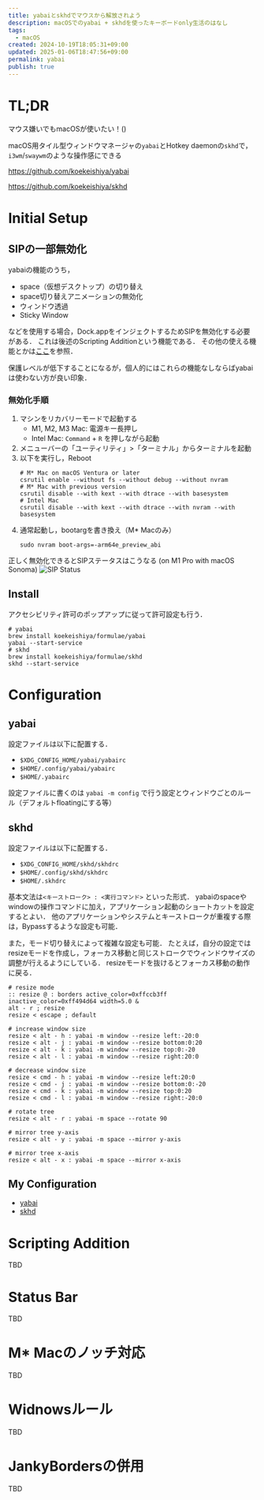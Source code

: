 ```yaml
---
title: yabaiとskhdでマウスから解放されよう
description: macOSでのyabai + skhdを使ったキーボードonly生活のはなし
tags:
  - macOS
created: 2024-10-19T18:05:31+09:00
updated: 2025-01-06T18:47:56+09:00
permalink: yabai
publish: true
---
```


# TL;DR

マウス嫌いでもmacOSが使いたい！()

macOS用タイル型ウィンドウマネージャの`yabai`とHotkey daemonの`skhd`で，`i3wm`/`swaywm`のような操作感にできる

https://github.com/koekeishiya/yabai

https://github.com/koekeishiya/skhd

# Initial Setup

## SIPの一部無効化

yabaiの機能のうち，

- space（仮想デスクトップ）の切り替え
- space切り替えアニメーションの無効化
- ウィンドウ透過
- Sticky Window

などを使用する場合，Dock.appをインジェクトするためSIPを無効化する必要がある．
これは後述のScripting Additionという機能である．
その他の使える機能とかは[ここ](https://github.com/koekeishiya/yabai/wiki/Disabling-System-Integrity-Protection)を参照．

保護レベルが低下することになるが，個人的にはこれらの機能なしならばyabaiは使わない方が良い印象．

### 無効化手順

1. マシンをリカバリーモードで起動する
   - M1, M2, M3 Mac: 電源キー長押し
   - Intel Mac: `Command` + `R` を押しながら起動
2. メニューバーの「ユーティリティ」>「ターミナル」からターミナルを起動
3. 以下を実行し，Reboot
   ```
   # M* Mac on macOS Ventura or later
   csrutil enable --without fs --without debug --without nvram
   # M* Mac with previous version
   csrutil disable --with kext --with dtrace --with basesystem
   # Intel Mac
   csrutil disable --with kext --with dtrace --with nvram --with basesystem
   ```
4. 通常起動し，bootargを書き換え（M\* Macのみ）
   ```
   sudo nvram boot-args=-arm64e_preview_abi
   ```

正しく無効化できるとSIPステータスはこうなる (on M1 Pro with macOS Sonoma)
![SIP Status](https://storage.googleapis.com/zenn-user-upload/7c641bdec64b-20230910.png)

## Install

アクセシビリティ許可のポップアップに従って許可設定も行う．

```
# yabai
brew install koekeishiya/formulae/yabai
yabai --start-service
# skhd
brew install koekeishiya/formulae/skhd
skhd --start-service
```

# Configuration

## yabai

設定ファイルは以下に配置する．

- `$XDG_CONFIG_HOME/yabai/yabairc`
- `$HOME/.config/yabai/yabairc`
- `$HOME/.yabairc`

設定ファイルに書くのは `yabai -m config` で行う設定とウィンドウごとのルール（デフォルトfloatingにする等）

## skhd

設定ファイルは以下に配置する．

- `$XDG_CONFIG_HOME/skhd/skhdrc`
- `$HOME/.config/skhd/skhdrc`
- `$HOME/.skhdrc`

基本文法は`<キーストローク> : <実行コマンド>` といった形式．
yabaiのspaceやwindowの操作コマンドに加え，アプリケーション起動のショートカットを設定するとよい．
他のアプリケーションやシステムとキーストロークが重複する際は，Bypassするような設定も可能．

また，モード切り替えによって複雑な設定も可能．
たとえば，自分の設定ではresizeモードを作成し，フォーカス移動と同じストロークでウィンドウサイズの調整が行えるようにしている．
resizeモードを抜けるとフォーカス移動の動作に戻る．

```
# resize mode
:: resize @ : borders active_color=0xffccb3ff inactive_color=0xff494d64 width=5.0 &
alt - r ; resize
resize < escape ; default

# increase window size
resize < alt - h : yabai -m window --resize left:-20:0
resize < alt - j : yabai -m window --resize bottom:0:20
resize < alt - k : yabai -m window --resize top:0:-20
resize < alt - l : yabai -m window --resize right:20:0

# decrease window size
resize < cmd - h : yabai -m window --resize left:20:0
resize < cmd - j : yabai -m window --resize bottom:0:-20
resize < cmd - k : yabai -m window --resize top:0:20
resize < cmd - l : yabai -m window --resize right:-20:0

# rotate tree
resize < alt - r : yabai -m space --rotate 90

# mirror tree y-axis
resize < alt - y : yabai -m space --mirror y-axis

# mirror tree x-axis
resize < alt - x : yabai -m space --mirror x-axis
```

## My Configuration

- [yabai](https://github.com/Nanamiiiii/dotfiles/tree/main/yabai)
- [skhd](https://github.com/Nanamiiiii/dotfiles/tree/main/skhd)

# Scripting Addition

TBD

# Status Bar

TBD

# M\* Macのノッチ対応

TBD

# Widnowsルール

TBD

# JankyBordersの併用

TBD

